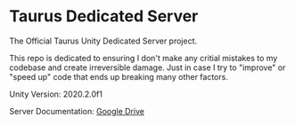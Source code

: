 # Taurus Dedicated Server
The Official Taurus Unity Dedicated Server project.

This repo is dedicated to ensuring I don't make any critial mistakes to my codebase and create irreversible damage.
Just in case I try to "improve" or "speed up" code that ends up breaking many other factors.

Unity Version: 2020.2.0f1

Server Documentation: [Google Drive](https://docs.google.com/document/d/1qzBPc6fzdyAdYlj0ry61qEzGJ3_CK29WAku-2EEkYD4/edit?usp=sharing)
